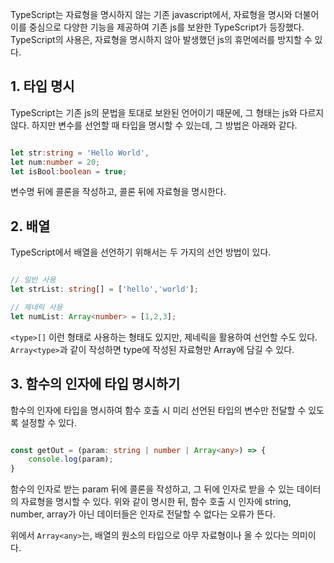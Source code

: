 
TypeScript는 자료형을 명시하지 않는 기존 javascript에서, 자료형을 명시와 더불어 이를 중심으로 다양한 기능을 제공하여 기존 js를 보완한 TypeScript가 등장했다. TypeScript의 사용은, 자료형을 명시하지 않아 발생했던 js의 휴먼에러를 방지할 수 있다. 



## 1. 타입 명시

TypeScript는 기존 js의 문법을 토대로 보완된 언어이기 때문에, 그 형태는 js와 다르지 않다. 하지만 변수를 선언할 때 타입을 명시할 수 있는데, 그 방법은 아래와 같다.

```typescript

let str:string = 'Hello World',
let num:number = 20;
let isBool:boolean = true;

```

변수명 뒤에 콜론을 작성하고, 콜론 뒤에 자료형을 명시한다. 



## 2. 배열

TypeScript에서 배열을 선언하기 위해서는 두 가지의 선언 방법이 있다. 

```typescript

// 일반 사용
let strList: string[] = ['hello','world'];

// 제네릭 사용
let numList: Array<number> = [1,2,3];

```

`<type>[]` 이런 형태로 사용하는 형태도 있지만, 제네릭을 활용하여 선언할 수도 있다.  `Array<type>`과 같이 작성하면 type에 작성된 자료형만 Array에 담길 수 있다.



## 3. 함수의 인자에 타입 명시하기

함수의 인자에 타입을 명시하여 함수 호출 시 미리 선언된 타입의 변수만 전달할 수 있도록 설정할 수 있다.

```typescript

const getOut = (param: string | number | Array<any>) => {
	console.log(param);
}

```

함수의 인자로 받는 param 뒤에 콜론을 작성하고, 그 뒤에 인자로 받을 수 있는 데이터의 자료형을 명시할 수 있다. 위와 같이 명시한 뒤, 함수 호출 시 인자에 string, number, array가 아닌 데이터들은 인자로 전달할 수 없다는 오류가 뜬다.

위에서 `Array<any>`는, 배열의 원소의 타입으로 아무 자료형이나 올 수 있다는 의미이다.